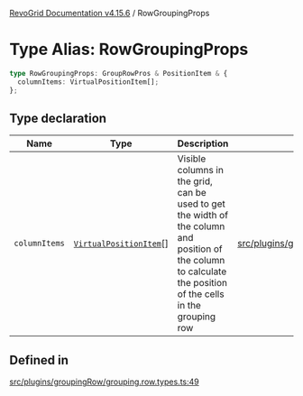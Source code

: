 [RevoGrid Documentation v4.15.6](README.md) / RowGroupingProps

# Type Alias: RowGroupingProps

```ts
type RowGroupingProps: GroupRowPros & PositionItem & {
  columnItems: VirtualPositionItem[];
};
```

## Type declaration

| Name | Type | Description | Defined in |
| ------ | ------ | ------ | ------ |
| `columnItems` | [`VirtualPositionItem`](Interface.VirtualPositionItem.md)[] | Visible columns in the grid, can be used to get the width of the column and position of the column to calculate the position of the cells in the grouping row | [src/plugins/groupingRow/grouping.row.types.ts:54](https://github.com/revolist/revogrid/blob/8ab186c1ae2faee97d25784acff6dbf4187524f8/src/plugins/groupingRow/grouping.row.types.ts#L54) |

## Defined in

[src/plugins/groupingRow/grouping.row.types.ts:49](https://github.com/revolist/revogrid/blob/8ab186c1ae2faee97d25784acff6dbf4187524f8/src/plugins/groupingRow/grouping.row.types.ts#L49)
